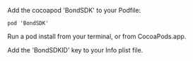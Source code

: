 Add  the cocoapod 'BondSDK' to your Podfile:

`pod 'BondSDK'`

Run a pod install from your terminal, or from CocoaPods.app.

Add the 'BondSDKID' key to your Info plist file. 
